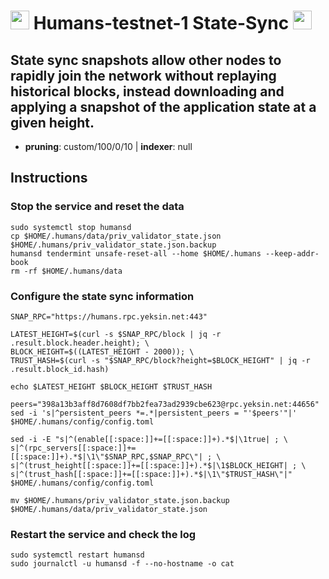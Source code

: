 # <img src="https://user-images.githubusercontent.com/110628975/209975177-fca87e8c-63df-4393-b4cd-4ee7fc8b28c2.png" width="30" alt=""> Humans-testnet-1 State-Sync <img src="https://user-images.githubusercontent.com/110628975/209973852-c4fc58fc-7a88-429b-97e9-47a693d6db9f.png" width="30"/>

## State sync snapshots allow other nodes to rapidly join the network without replaying historical blocks, instead downloading and applying a snapshot of the application state at a given height.

- **pruning**: custom/100/0/10 | **indexer**: null


## Instructions

### Stop the service and reset the data

```
sudo systemctl stop humansd
cp $HOME/.humans/data/priv_validator_state.json $HOME/.humans/priv_validator_state.json.backup
humansd tendermint unsafe-reset-all --home $HOME/.humans --keep-addr-book
rm -rf $HOME/.humans/data
```

### Configure the state sync information

```
SNAP_RPC="https://humans.rpc.yeksin.net:443"

LATEST_HEIGHT=$(curl -s $SNAP_RPC/block | jq -r .result.block.header.height); \
BLOCK_HEIGHT=$((LATEST_HEIGHT - 2000)); \
TRUST_HASH=$(curl -s "$SNAP_RPC/block?height=$BLOCK_HEIGHT" | jq -r .result.block_id.hash)

echo $LATEST_HEIGHT $BLOCK_HEIGHT $TRUST_HASH

peers="398a13b3aff8d7608df7bb2fea73ad2939cbe623@rpc.yeksin.net:44656"
sed -i 's|^persistent_peers *=.*|persistent_peers = "'$peers'"|' $HOME/.humans/config/config.toml

sed -i -E "s|^(enable[[:space:]]+=[[:space:]]+).*$|\1true| ; \
s|^(rpc_servers[[:space:]]+=[[:space:]]+).*$|\1\"$SNAP_RPC,$SNAP_RPC\"| ; \
s|^(trust_height[[:space:]]+=[[:space:]]+).*$|\1$BLOCK_HEIGHT| ; \
s|^(trust_hash[[:space:]]+=[[:space:]]+).*$|\1\"$TRUST_HASH\"|" $HOME/.humans/config/config.toml

mv $HOME/.humans/priv_validator_state.json.backup $HOME/.humans/data/priv_validator_state.json
```

### Restart the service and check the log

```
sudo systemctl restart humansd
sudo journalctl -u humansd -f --no-hostname -o cat
```

